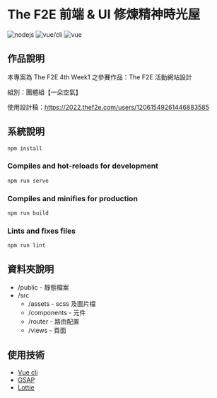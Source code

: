 # The F2E 前端 & UI 修煉精神時光屋
![nodejs](https://img.shields.io/badge/nodejs-16.5.1-brightgreen)
![vue/cli](https://img.shields.io/badge/vue/cli-5.0.6-blue)
![vue](https://img.shields.io/badge/vue-3.2.13-blue)
## 作品說明
本專案為 The F2E 4th Week1 之參賽作品：The F2E 活動網站設計

組別：團體組【一朵空氣】

使用設計稿：https://2022.thef2e.com/users/12061549261446883585

## 系統說明
```
npm install
```

### Compiles and hot-reloads for development
```
npm run serve
```

### Compiles and minifies for production
```
npm run build
```

### Lints and fixes files
```
npm run lint
```

## 資料夾說明
- /public - 靜態檔案 
- /src
  - /assets - scss 及圖片檔
  - /components - 元件
  - /router - 路由配置
  - /views - 頁面

## 使用技術
- [Vue cli](https://cli.vuejs.org/)
- [GSAP](https://greensock.com/gsap/)
- [Lottie](https://lottiefiles.com/)